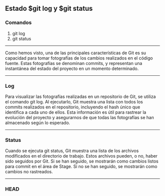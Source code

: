 ## Estado $git log y $git status

### Comandos
1) git log
2) git status

---
Como hemos visto, una de las principales características
de Git es su capacidad para tomar fotografías de los
cambios realizados en el código fuente. Estas fotografías
se denominan commits, y representan una instantánea
del estado del proyecto en un momento determinado.

---

### Log

Para visualizar las fotografías realizadas en un repositorio
de Git, se utiliza el comando git log. Al ejecutarlo, Git
muestra una lista con todos los commits realizados en
el repositorio, incluyendo el hash único que identifica a
cada uno de ellos. Esta información es útil para rastrear
la evolución del proyecto y asegurarnos de que todas las
fotografías se han almacenado según lo esperado.

---

### Status

Cuando se ejecuta git status, Git muestra una lista
de los archivos modificados en el directorio de trabajo.
Estos archivos pueden, o no, haber sido seguidos por
Git. Si se han seguido, se mostrarán como cambios listos
para commit en el área de Stage. Si no se han seguido,
se mostrarán como cambios no rastreados.

---

### HEAD

